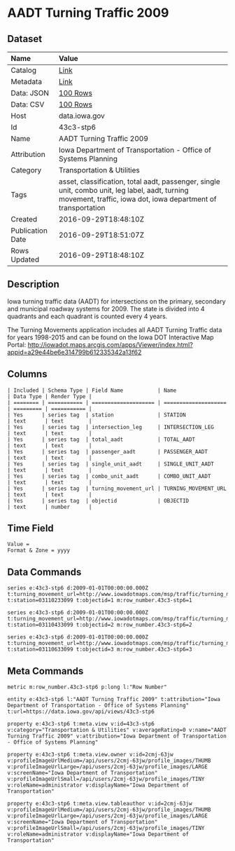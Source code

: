 # AADT Turning Traffic 2009

## Dataset

| Name | Value |
| :--- | :---- |
| Catalog | [Link](https://catalog.data.gov/dataset/aadt-turning-traffic-2009) |
| Metadata | [Link](https://data.iowa.gov/api/views/43c3-stp6) |
| Data: JSON | [100 Rows](https://data.iowa.gov/api/views/43c3-stp6/rows.json?max_rows=100) |
| Data: CSV | [100 Rows](https://data.iowa.gov/api/views/43c3-stp6/rows.csv?max_rows=100) |
| Host | data.iowa.gov |
| Id | 43c3-stp6 |
| Name | AADT Turning Traffic 2009 |
| Attribution | Iowa Department of Transportation - Office of Systems Planning |
| Category | Transportation & Utilities |
| Tags | asset, classification, total aadt, passenger, single unit, combo unit, leg label, aadt, turning movement, traffic, iowa dot, iowa department of transportation |
| Created | 2016-09-29T18:48:10Z |
| Publication Date | 2016-09-29T18:51:07Z |
| Rows Updated | 2016-09-29T18:48:10Z |

## Description

Iowa turning traffic data (AADT) for intersections on the primary, secondary and municipal roadway systems for 2009. The state is divided into 4 quadrants and each quadrant is counted every 4 years.

The Turning Movements application includes all AADT Turning Traffic data for years 1998-2015 and can be found on the Iowa DOT Interactive Map Portal: http://iowadot.maps.arcgis.com/apps/Viewer/index.html?appid=a29e44be6e314799b612335342a13f62

## Columns

```ls
| Included | Schema Type | Field Name           | Name                 | Data Type | Render Type |
| ======== | =========== | ==================== | ==================== | ========= | =========== |
| Yes      | series tag  | station              | STATION              | text      | text        |
| Yes      | series tag  | intersection_leg     | INTERSECTION_LEG     | text      | text        |
| Yes      | series tag  | total_aadt           | TOTAL_AADT           | text      | text        |
| Yes      | series tag  | passenger_aadt       | PASSENGER_AADT       | text      | text        |
| Yes      | series tag  | single_unit_aadt     | SINGLE_UNIT_AADT     | text      | text        |
| Yes      | series tag  | combo_unit_aadt      | COMBO_UNIT_AADT      | text      | text        |
| Yes      | series tag  | turning_movement_url | TURNING_MOVEMENT_URL | text      | text        |
| Yes      | series tag  | objectid             | OBJECTID             | text      | number      |
```

## Time Field

```ls
Value = 
Format & Zone = yyyy
```

## Data Commands

```ls
series e:43c3-stp6 d:2009-01-01T00:00:00.000Z t:turning_movement_url=http://www.iowadotmaps.com/msp/traffic/turning_movements/2009/03110233099.pdf t:station=03110233099 t:objectid=1 m:row_number.43c3-stp6=1

series e:43c3-stp6 d:2009-01-01T00:00:00.000Z t:turning_movement_url=http://www.iowadotmaps.com/msp/traffic/turning_movements/2009/03110433099.pdf t:station=03110433099 t:objectid=2 m:row_number.43c3-stp6=2

series e:43c3-stp6 d:2009-01-01T00:00:00.000Z t:turning_movement_url=http://www.iowadotmaps.com/msp/traffic/turning_movements/2009/03110633099.pdf t:station=03110633099 t:objectid=3 m:row_number.43c3-stp6=3
```

## Meta Commands

```ls
metric m:row_number.43c3-stp6 p:long l:"Row Number"

entity e:43c3-stp6 l:"AADT Turning Traffic 2009" t:attribution="Iowa Department of Transportation - Office of Systems Planning" t:url=https://data.iowa.gov/api/views/43c3-stp6

property e:43c3-stp6 t:meta.view v:id=43c3-stp6 v:category="Transportation & Utilities" v:averageRating=0 v:name="AADT Turning Traffic 2009" v:attribution="Iowa Department of Transportation - Office of Systems Planning"

property e:43c3-stp6 t:meta.view.owner v:id=2cmj-63jw v:profileImageUrlMedium=/api/users/2cmj-63jw/profile_images/THUMB v:profileImageUrlLarge=/api/users/2cmj-63jw/profile_images/LARGE v:screenName="Iowa Department of Transportation" v:profileImageUrlSmall=/api/users/2cmj-63jw/profile_images/TINY v:roleName=administrator v:displayName="Iowa Department of Transportation"

property e:43c3-stp6 t:meta.view.tableauthor v:id=2cmj-63jw v:profileImageUrlMedium=/api/users/2cmj-63jw/profile_images/THUMB v:profileImageUrlLarge=/api/users/2cmj-63jw/profile_images/LARGE v:screenName="Iowa Department of Transportation" v:profileImageUrlSmall=/api/users/2cmj-63jw/profile_images/TINY v:roleName=administrator v:displayName="Iowa Department of Transportation"
```